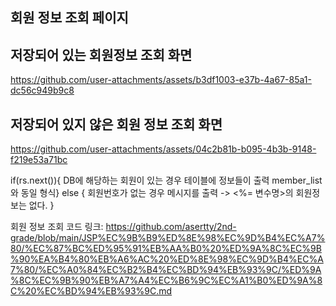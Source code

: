 ## 회원 정보 조회 페이지

저장되어 있는 회원정보 조회 화면
-
https://github.com/user-attachments/assets/b3df1003-e37b-4a67-85a1-dc56c949b9c8

저장되어 있지 않은 회원 정보 조회 화면
-
https://github.com/user-attachments/assets/04c2b81b-b095-4b3b-9148-f219e53a71bc


if(rs.next()){
	DB에 해당하는 회원이 있는 경우
	테이블에 정보들이 출력
	member_list와 동일 형식}
else {
	회원번호가 없는 경우 메시지를 출력 -> <%= 변수명>의 회원정보는 없다.
}

회원 정보 조회 코드 링크: https://github.com/asertty/2nd-grade/blob/main/JSP%EC%9B%B9%ED%8E%98%EC%9D%B4%EC%A7%80/%EC%87%BC%ED%95%91%EB%AA%B0%20%ED%9A%8C%EC%9B%90%EA%B4%80%EB%A6%AC%20%ED%8E%98%EC%9D%B4%EC%A7%80/%EC%A0%84%EC%B2%B4%EC%BD%94%EB%93%9C/%ED%9A%8C%EC%9B%90%EB%A7%A4%EC%B6%9C%EC%A1%B0%ED%9A%8C%20%EC%BD%94%EB%93%9C.md
